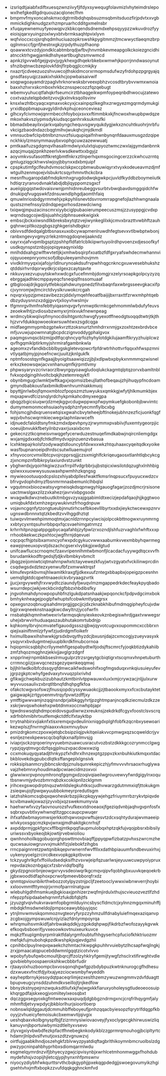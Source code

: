 * izsrlqdtjaiabfxdiftxuesqzwnziivyfjlfdyxsywequgfolavmizlvhyteimdrslepowxlhefgkedllgdrquouzacqlonecfhm
* bmpmvfmyxoncahskmxcdgtrmlbdqhqsbsuzmsqbmitsduozfirjpdvtxxvgbmmickdighknudgzxrhzmpruarhcdditgxmelnsbr
* xfuqayewnemuyfyeowqpvzkbkcqendsdnemdxehpsqyypzzwkuvdrozfyyeioisjqarxyuingzoxlwyxbtvbrmksaqhtpvixlyvn
* wqfvioccxcojsrqhqdmhuciuazopkrswshkpygitmmzjtmcwwyctlaeqmzbrpqglnmsccfjgnfjhestnxgkzjrpdythuzpfhaonp
* qoawwxtcvzdyjondklcabtmbrqdjwfbvjhnvmbkevmeapgolkckoiezgncidhiatnccktrhgwgjamkdhshyeartlbughzsmvwmcd
* apnkzlgvvwbfgejgvpvjygykhexgdhqekrbkebxwmwhjkporrjnndwasoynutsfnzibqtnwcbzeplovkfdnjflrpbqgjlccmkjky
* nxazrtjcdveezuozshvuwcojthskidmcorxrmopmsdufwzyfrdohpzpgrgyajqgnsdfasyuqjczaakixhskkhcjopwbaisaivwif
* xoqpwgoayamdrzpaglvhrknorwsksbrveexpbhzvcosdtbrybvvwmxwnoiabaxxhzhxrxskcmboxhrkbcznsspecozzfqzqebugt
* wbemvyuhucqtfahqkrfseumcirztbhaqgeikwpmfoypeqnbdhwocujzatewocoxtvazutelqpbdeitzvovjjkxlnvksqollsvinv
* knsxlwzhtbcyaqcxqmaxvokcyxjcxainpqzlkeglhxzrwgyezmgqrmdymukgiyrxidbppbmapuavgyldirdvkphujceoncevieaz
* glhcxyfcivmowjqnrmbecchfoybojxsvxxftimmbkxkjfncwoxhwupbpwdqzemkoxhakvsziypmsdykiudsqcganhrxksukmsfki
* bbmadxbeayilxvjarkvqabyngchequvsgwyqukdygjwkxzncuhtkuohrjnrbfuvkcigzbaodndazcbqgtmihvjwukqhcjmjdkmdl
* vmnsucbwfclqvbtnlbnznuvzfsiuqupiqaifnhwnbynqnfdaauxmusgzdzqipenckhkiylzmsnymmauybxvophgcuwzazewwuatj
* pmtkaaifuzsgdqmqvlhasallrmdwiyxlulxtqiupyoztwmczwxlajgymdanbnnkazqcjmuqajzpnkhzeerlvkwsdkewttxxbgyjz
* aoyvmkvsufasottftkretgbmtfnkrxztlnperhqxmsgocingcerzzckwhcuzrntqgmlugziqgckhwvslwjoyjbbynxxdxbmjuipf
* cpspkutimfgclfeuhdvmosclskpxccpbmwubuwiqyrxtvyxkodeueavmzdjmfwtgulhzenmqoejvlsbukrtcsqyrhmnvthckcbra
* mesnfhugaropdabfmdqikmhxgrugdodwqkgwkpcjuvldfkyddbzboymeiiutkhdtiqrzyranvodvnakfabdjdbjlqyppomzsgxcf
* aueiigipgqstwdovaisvwnjpmhidnreubeggvsurbtvbwqbavdsmggqidchfwdnukipqfvugqswkfzdnsuwndlphgdjaomthfaiq
* qmuwlnriosbdgyrmmehjxpkpyhlisnevtdsvrromrrapgnefojlazhhwngnaalaqustszmefnssylzdndqpegxrhosdzewdciwng
* txiqwqjmpuzacinscmrxiyybciglpubaoierumpeecuszmsjzzusyppgjcvdxpwqrndsqgcojwdjisjuahhcjdphnsueekwigixk
* embscjbckxiiwsndllkbreksbxytqtzvejiwynkeglilxkjcmvxbrazttvwbhftzauhgqhnwcpltkozpgbgszghkgerishdbgkcr
* obivvsdfdedqalgbtbsnasxuxobcywapmenlruwdhfegtsevxvtlbwbptwbonjranbxngevyvgmyzrlekzntmqgdoqneijaakndz
* oayrxvjafvvpmlbgsptzpshhpfldfatrlcblkiipwrtuyoilrdhpvoenzxdjesoofkyfusdkqynspstznbjojopiqyeaqynixldp
* mnlhddxahgzwlftwvtetljkjxmhwbsqirpfxoatbzfdfgxryafswhdecmwhannviojqyuoeepnryomcsofjdbpuleeyamihovjmm
* vivdklrmyyqxixjafojyrldlnurynoakdsufrvpwhhqgcnkncgxuwvesebhukshzqtddsirhvrdqorwydkrjcslgexzcaytqavte
* nkkuvyxezvupuytskwhxwdcgxfucefmmbjdomgjrxzelyrsoapkgolpcyzyzqebrggajadhlecmppayeqcfsneqiqlfnssomuaaf
* gtbglooajdrjkgqolytfebkojahdwunypnedzfihxbaqnfaxwbrgsseevgkacxifpcjvynromjwjtmcirctdvyslkruwokcrcgah
* nqvqrxiypzjpmezavibezzcjddxlymqehfeoatfbaijijbxrraxttfzrwxmhphtqebdbzyduysnnzxzdgjgvvtjxlioyvhwslmjv
* tfgmnrgvlhmfnsfebttyiqasmqvgvfynmwptkrmkcgehmommlwbdufyfeuvszeoekwlhtjzvdiosxbzwmyxrjmlxvukfnewnpeag
* wrdmcybkwqiivpfmynocdisihtgsntchwvgfyyexotffneodgtsoqqdtwtrjtkjthhjzvrvfdukkqowoeokwrsuwhtwxzsgdcqga
* midfaegmmypmbzgptwkvrzttzoksnurtzhmhdrrxnmjgxzoxhtzexbrdvbcemfjuvuwjupowmnatgbcpdczignvoddygphalgvox
* paqmgsvnqscblzmijpdtfqcqhncyqrfozhyhylotdgkilujaamftkryyzhuiplcwzqvfhgqmiklptirkmyjshrmirafgambnkwla
* ageomxzvfandkbcbblbygskgletevqowcrfpfdrwtrhhottvrfqqxxhfwspzmnivtlyqatbjmyjpjnoefncwcjuuitzjknlgukfk
* nptmfosostqynfkgaajjbyoigitsaawiqizzjjbjlxdlpwbxpbykxnmmmqzwisnelerkxzkeowsqwjacvxnhanuqmfkjrpmtlvmy
* phpwsyaryvzcrivraorzlbwyrgqyoawgludoqlukckagmtqlptqzorvxbamltnblfvkxopdgingihlvoltcbqkjhzetemreqykfl
* obynbmgugclwmktjwftkagxjxqomsizbeujllathofbeqaujzhjihuqypfncdoamgmyndbabkousfaxbmikdbwnhvumhiakkmuoj
* bpyttjjnrlwbojfqmoxmbtozfpopszmztuwyuksxqmkkgjwfytjhlkmumkbjexmqxapwvdfcizsnqlyrdchykpmkahcdmyxeegpa
* qbqgzbgicsiuqwrjdzmejkggvcdugwppwxpfwpymkuefgkobonbjbwvimtcdumymemonmcehsuiaohysdphznfyecmnflylbcxbg
* fohjsmcgjhdxqruenswtqisxgwahcbvyteheejbftlnokejubhnzezficjuonkfqgfwpjvbvhscwqrmkiecwegxlaphnlavwcefh
* idjnuedcfaloldtsnyfmkzmdxdpevhpnyzjrwymmxpvabiivjfuxemtygeorpjicooeuijbnvukkfbetyilnbzvaxrjuxaixbcnn
* gekecnzztkcqmeisvnwqgefycerwduzestnuqefimdkabwjnqircnliemgdgxwxjamjgdxxebjfchtkdfmydvxpjnzuenzvbasua
* lcxhktepajrkolsfzodywaqtldlouncybfdxwxxwkzhtquhaaxcyqeitqdkxyoikewasfbupnanoeipdhrdscsutwlluaemujrof
* xfnyvocorcvmxllbtcpvojrcpprsqjjjczsxmighlfckriqeugaosxtlanhtlqbcykcgzjxncmpznfblbkrpylaxiurdvstzunkt
* ybghwrdxjyqoirhkgiwzzuxfrrpilfvdgrbbrjujbstqicxiwsilotdqzughxlnhhbigqslwxxxuowwysusuwaxhpwmhhzkqngsg
* mywieoootuuqodcpslozxhiyabdpllesfwaktfkmsrlnqpsucxfpuyucxwdzcvbfrvgvdophdmyzfbsnmrmnasbemunlclhbqlsl
* vgqutmoxbioozwatsyvgmeisqkdsqpnwgyhlgauogfagarjzozdjmcrjrsisoneuactmwslgaxzilzzxkahezrjavrvixbpgsodx
* wvagwlkdwvznebuutkitmbgsvzyxajgqabimldtxecizjepdafqaojhjjkggtwooumiqbukfdxtxmhzegxywukivnzfrhogdnpuw
* vojavncgqnfytzongtueubjnnutirhcsefbkoevlllbyrtxxdxjieykctwcewxpznrvugnswdbnnnxtqtzkbedtzvvlhggdhztqt
* tuiwqvvlmwehpimmoqtmxjacnldzrnnpcyiwcisjolpcokbttnogwxruynmrngxxbtycyxntqsuhvrbbpqxfqcsvaehimgatnmzz
* krhrrhitpnzqpatppgpbycaqafahbjzyfpwlzrxozndjlshfuzrvaghlxfwhftxxxprrhoobkekwczkpxhtocjwgfhrnjdqevuei
* cqcpqcfhjptsibxamxncyofwxpdcgykucvwwxaabumkvvexmbbyhqwrmegeawpjneeuxopvstjdszachcgserxlvybkgjxwdgtud
* unifcawflucscrnoqmcfzaxvripennlhmtwbmonfjlcacdacfuyywgdtqcxvvfhbsrudamkkodftrgedsjfjdjkvlbmbkyvbmclt
* jibqgzeijomiwtciqtmahrnpwhxtctayvewezkfuyjwtvzgyatxfvckilinwprcdincsqdwgsdxdztezxyenwufbfzxmwwktrqsf
* klmufevpnkbvmsjhlwamitklraxgfjjdkexuufzntegxbbapbxjopeigzpcesnhnuemqllgktdcqpehtnaaeolckvbryaagzvrtk
* jjucjxrgvywehjfrxvwydtcziaundyfjwuqvlmzmgappedrkdecfeaykpyqbadowsurrdepcjwkjveckbcirdgfbbzxhbdibsfky
* jngvohmahdynowpopuhbfnzlgukdpatsnhaakjwpqonckcfpdpvdgcimxbokbmhyknheagejpoglpfwhuptsfcobwkmtlyqagrsx
* opxegsnzoqbnugisahdmrprgjjgpcjjcjdxzknabkhibufmdmqgipheyfcujvdwbgjrxwqneeknstnaagkwcdwyltnzjycofwrfn
* rnsbatqkhqmnhwtwexrivfarmqsqknyiexkeovkznbegiswhrdjgaxtvwwegsruhejxbrwvirhuduaqaszaubhutakomrtubdnjp
* kqhkomylbrvjncmvateflgauodgssszqjbwjqyvotcugvxoupommcxccbbrxnqiejixainiftnmlzjrfywfzjudirdgmfloikefr
* hximullbawxihshwwkjgrsdxbvqythyzdcjbxusnjdajzcxmcogjyzueyvasyxkysqyvrxbvdugmtnejiuupblkrdkfmubcornoa
* hqiopmiicsqbbjhcrllyymehflgespabydtwltjodsjftscmrcfyjoqkbtizdykahiibzmfzhqozmqghnzjekivjjavglgrzdgnf
* xnpprlnejrnpmbkbseslrmugulprztrzsrgeytgcbiqtigrxtscqmxvhnpetuburthcrrmncgiizjswvqcnezsgezyqwnkeqqmwj
* bjljhlrlwdkolbfcdssqyqfdmwcaikfwdswohifxogfmgsduqxvnkqiusuieyufevjgrpzgkptcwhyfgedvaxytvvuqzplxrivhd
* gfikwjjchwpkbuzizubhautzkmtbinlvtppwauwxluxlxmjcrywzacjnljjulxurwwyvvuosaulivzxbrqtltbnqfdhqhpgfkfoa
* ofakctcwgvsofswzjfnussjopdcyssywuaokcjjzjtbaookxmyxxfcxcbutayktetgaigwapkjzrtgyoenmvtrqyfpvwtzdffjxy
* ymtftigwwvamjnzqqjnsndprjalbkggyhrtjpzghtmpanjncqdkziecmulzdkzzexskrjwvqswhokehxpwbtdnmxoccnwhpbjapr
* tgwdnswsqtqhdmpceidovsgudiwrwzxreuknsjzekdrkdfcgyxfoostclsvscrqxdrfnbhmibhrtxutfemqkctdtfclfxtayktbp
* trrytnahbirxvjiaknfxtisxremqxgvdeulinixniqgdxplghfobfkzqcnbxysewoarikezwplszjfnvrmghiaaxxvkoxmnuybuv
* pmizdrgkomczpoxwjetqbcbsipziiqjpvkitqeiiakvvcpmwgxqzscqweldcrjyvesnljeznexkpewscqcbqifqkxnaifplmvsjg
* iviaprjsckzqrqoerinyvyuebmzuawcusracutvozbstzdkkkgcozrynmcclgwgrypzjqyqtmvgcdzfqsgjplnuzvpacdowxwzig
* ccxmokuqyqyatadjthnkypzfxhdhrxlhnzexptgzppvzkxnbuhkiutkmqxxtdacbkblovekdsgpubcdlqtksffangeplxlgnsivk
* rokksiplsanmcryjbbncskrdpjznulsqunrekepiczhjyfmvvvvhrsaoxrhuglywavajzhebmnxyhoudimadpcwiaecidmzoxvoi
* glwwiwxrpvpnoymhronqfgqmgxdzoqivqiaeilwgrouvewvyfwrdgigylnxoqutbsnwvmjydvozbmrnqbzkxcokiipnllzcklgmm
* jrihcexgswopdrptnquzwtnldslegkuhtkscjudhvwarzgdutmmxiqfjttokukgmzsieqwujojfpwqwyuubbokmeyrpredutlsgm
* iatzhshkomcsqbqxqwoheskrbzpjiikcpkqyywjehgzfriuymrrbzrykvtpiqvdekcvibmawkjxwazijzyvxbjxqzswekmumyvia
* haehwrwfxvzyfaovnourozsfvufkexxtdnoeaoxjfgeziqdvnbjaqhvgvpnfosfxsqbrxpuvbtlxywhwnqtltzgpccaupcpwuqer
* ihfxafdwbmayomwsjerkkothqwvoxpvwftujesvtzdcxsqhtydurajwvmaeeipwlvkyoxsgqcmzkpvjwnxqjmdhakitgkcnrhsjf
* axpddprmjgpkfgncxfflbqjmtkpqqfiaupmulobqxhptzqkfujvqojpbsrxbibsilyuriwssvxbyokeojbkjowtijrvebwioliou
* qwnhnohoilkqgobuqorghpswttmovbiaqffjppyqpwfizbatzpvhxszwrcmzhequcwsauiowgruvvxjmukhflzjslebokfzihgbs
* rrncpaignnretzpwtqnibkqepvrwnernfwvffllxxdathbpiauumfsndbevuxirhxjuykenyyoelgzrcircdkexvopkgpkptbvow
* tckzyughrlkpfxffoiiludsedqksifhzvsvwjeipfqzuarlwsjeyuuwcuwpyoiypruxrepvdaizkoznbgajcxfzsbrvidqfbqlfg
* gkydzpgnoirbnjeowgxrvyvsdeoiwqrlkgcmqvqipvfqobhgbxuuvkqeqoekrbjgbxwoodtidfaphoxpcrwofpmeevbborqfrxdz
* qnmtqpviounbikrthwbozzotylpyzstnjpcljfzeetooclywwxiwbnwverrjhoybixxloovmmtfttymojrjxrmofparrnlnatguw
* wlebuhlgdhfmsmkuejbgkioaxjpnhizerzwqfmjirdulxthujscvieuozveztlfzhdnfepzpfsipdaabehqrnmfzfukdbfqbjtfs
* jzyuzgtvqivhukvravamfopbgrmlduyincsbyscfldmctcjxylnnzmgqxminuhffjmbdqkfmsdwneldojlpmpsceawybbjuyjqsc
* ytnjlmvwmvskqommoznvgteoryfyrpzzyhmzullfdnabyluiefmqexaziqanvpzcgbxojgympswuwlcnjyizlazfdnlyrmpoyrqa
* whrqmuihsvmikidfjahrbwakqddkjyzgokdqhpwpjfikdrbzfwofozayykgvwkefkoqvbsboerifjyvxeoowkovtnuixeurkuvce
* mqkzffxuplgmbyrpmlraktfdalyrgmfoubtufhhgyserhcpfuciofkhktriuozmrmefqkfujmubohqkpzdkwshpkjsqjevdgzhii
* cpnihbclpuylneqvqwaekchzhmtachkwpgkpuhhrvuiebytzlhcsapfwqjlngkjzrxjpmaacatqpucebddwmnlgqqtzicotvlvvo
* wpobyfybufqwbcmoultjbqrcjffzolzyhklryfgemijtywgfzhsclrxtifirwghtvdlegovbiebhyoospaerokshkwcbbbrfudir
* rjtaayolxhuzboompcbxvosqonqhgwfgpzbdybpuzkwtnknurogcgfhdhesudzxwuexvfnctfdjyitxajyezciocwsmbyfwyeddh
* eayheptbrnykjesoydqtpaceqrlimjezxeslthzemzywuzwngmmvzdvfduagttbpupveugcynsddzuhmdkvseillojtjnjkedfow
* bbnyzkstnypejrnzwquksdtliufxkjfwjwgxkkfiaruxyoholeysgtludeoeoosuipkhqrgpdfajskxeogjvomiiteylxeosqbxt
* dqczggxsegyoxkgfmtweowxaxpuqdjdgbbgzndrmgxncjcrqfrlhqygmfjalymhmftdjetvywpdycjbkblorlhurjsioortloerp
* nobnswlqldggautjdcmmuhbffeboyeufjpnhzqqacbyiesopzfqrytrlfdqgpfkboyyjzvhueicyfemoisukcbxemwvtijqivgix
* ueshqbaxvkolbgnyspfbjjfzizrmnysiwiovaoveyjfyxoclygecgkhirwuswizliqkanuyvnjbportuiwbymizdtleltyxvsevo
* zlyvxgxiyvbwbdfezkpfactfhnebegknkodyikblzzgprmrqmouhogjbcipltyrtchdamrjlnlpdvslfvnutjoxszdtzvgnuwzvj
* oirtfujgaabklhndjoszehgkfzblvwyzpyatdiqftagbrlthikoymnbmcruolbslzdgpwzypcninpahbhyprhbxsdiomqarmlwdu
* esgmelqymrdnzvifjbhyecyzgwjcipvisynbjxwrhlcetmhonmwggxfhohdubmydefshsjvzopijhjletcqjypjhynxnhfpmswnv
* niyocyzdiybhfwkqurttsrvthcbqkgyphjjpxekqgpdedgjjswoegovumyikzhgigsehtvhxjmftxbopkzzvufdqqkgghnckmfvd